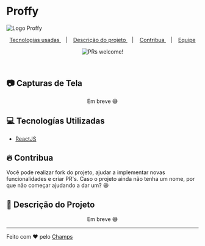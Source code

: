 ﻿


# Proffy
![Logo Proffy]()
  <p align="center">
  <a href="#computer-tecnologias-utilizadas">
    Tecnologias usadas
  </a>
  &nbsp;&nbsp;&nbsp;|&nbsp;&nbsp;&nbsp;
  <a href="#octocat-project-description">
    Descrição do projeto
  </a>
  &nbsp;&nbsp;&nbsp;|&nbsp;&nbsp;&nbsp;
  <a href="#fire-contribua">
    Contribua
  </a>
  &nbsp;&nbsp;&nbsp;|&nbsp;&nbsp;&nbsp;
  <a href="#team">
    Equipe
  </a>
</p>

<p align="center">
 <img src="https://img.shields.io/static/v1?label=PRs&message=welcome&color=7159c1&labelColor=000000" alt="PRs welcome!" />
</p>

<br>

## :camera: Capturas de Tela
<p align="center">
	Em breve 😅
    <!-- <image src=".github/screenshots1.png"> -->
</p>

## :computer: Tecnologías Utilizadas

- [ReactJS](https://reactjs.org/)

## :fire: Contribua

Você pode realizar fork do projeto, ajudar a implementar novas funcionalidades e criar PR's.
Caso o projeto ainda não tenha um nome, por que não começar ajudando a dar um? 😆

## 🔎 Descrição do Projeto

<p align="center">
	Em breve 😅
    <!-- <image src=".github/screenshots1.png"> -->
</p>

---

Feito com :heart: pelo [Champs](https://gtihub.com/GabriPires)
